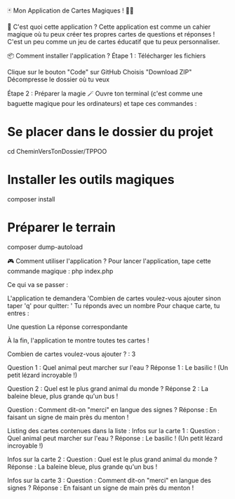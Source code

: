 🃏 Mon Application de Cartes Magiques ! 🧙‍♂️

🚀 C'est quoi cette application ?
Cette application est comme un cahier magique où tu peux créer tes propres cartes de questions et réponses ! C'est un peu comme un jeu de cartes éducatif que tu peux personnaliser.


📦 Comment installer l'application ?
Étape 1 : Télécharger les fichiers

Clique sur le bouton "Code" sur GitHub
Choisis "Download ZIP"
Décompresse le dossier où tu veux

Étape 2 : Préparer la magie 🪄
Ouvre ton terminal (c'est comme une baguette magique pour les ordinateurs) et tape ces commandes :

# Se placer dans le dossier du projet
cd CheminVersTonDossier/TPPOO

# Installer les outils magiques
composer install

# Préparer le terrain
composer dump-autoload

🎮 Comment utiliser l'application ?
Pour lancer l'application, tape cette commande magique :
php index.php

Ce qui va se passer :

L'application te demandera 'Combien de cartes voulez-vous ajouter sinon taper 'q' pour quitter: '
Tu réponds avec un nombre
Pour chaque carte, tu entres :

Une question
La réponse correspondante


À la fin, l'application te montre toutes tes cartes !

Combien de cartes voulez-vous ajouter ? : 3

Question 1 : Quel animal peut marcher sur l'eau ?
Réponse 1 : Le basilic ! (Un petit lézard incroyable !)

Question 2 : Quel est le plus grand animal du monde ?
Réponse 2 : La baleine bleue, plus grande qu'un bus !

Question : Comment dit-on "merci" en langue des signes ?
Réponse : En faisant un signe de main près du menton !

Listing des cartes contenues dans la liste :
Infos sur la carte 1 :
Question  : Quel animal peut marcher sur l'eau ?
Réponse  : Le basilic ! (Un petit lézard incroyable !)

Infos sur la carte 2 :
Question  : Quel est le plus grand animal du monde ?
Réponse  : La baleine bleue, plus grande qu'un bus !

Infos sur la carte 3 :
Question : Comment dit-on "merci" en langue des signes ?
Réponse : En faisant un signe de main près du menton !
